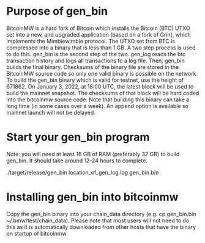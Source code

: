 # Purpose of gen_bin

BitcoinMW is a hard fork of Bitcoin which installs the Bitcoin (BTC) UTXO set into a new, and upgraded application (based on a fork of Grin), which implements the Mimblewimble protocol. The UTXO set from BTC is compressed into a binary that is less than 1 GB. A two step process is used to do this. gen_bin is the second step of the two. gen_log reads the btc transaction history and logs all transactions to a log file. Then, gen_bin builds the final binary. Checksums of the binary file are stored in the BitcoinMW source code so only one valid binary is possible on the network. To build the gen_bin binary which is valid for testnet, use the height of 671862. On January 3, 2022, at 18:00 UTC, the latest block will be used to build the mainnet snapshot. The checksums of that block will be hard coded into the bitcoinmw source code. Note that building this binary can take a long time (in some cases over a week). An append option is available so mainnet launch will not be delayed.


# Start your gen_bin program

Note: you will need at least 16 GB of RAM (preferably 32 GB) to build gen_bin. It should take around 12-24 hours to complete.

./target/release/gen_bin location_of_gen_log.log gen_bin.bin

# Installing gen_bin into bitcoinmw

Copy the gen_bin binary into your chain_data directory (e.g. cp gen_bin.bin ~/.bmw/test/chain_data). Please note that most users will not need to do this as it is automatically downloaded from other hosts that have the binary on startup of bitcoinmw.

